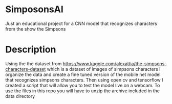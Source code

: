 # SimposonsAI
Just an educational project for a CNN model that recognizes characters from the show the Simpsons

# Description 
Using the the dataset from https://www.kaggle.com/alexattia/the-simpsons-characters-dataset
which is a dataset of images of simpsons characters I organize the data and create a fine tuned version of the mobile net model 
that recognizes simpsons characters. Then using open cv and tensorflow I created a script that will allow you to test the model live on a webcam.
To use the files in this repo you will have to unzip the archive included in the data directory
